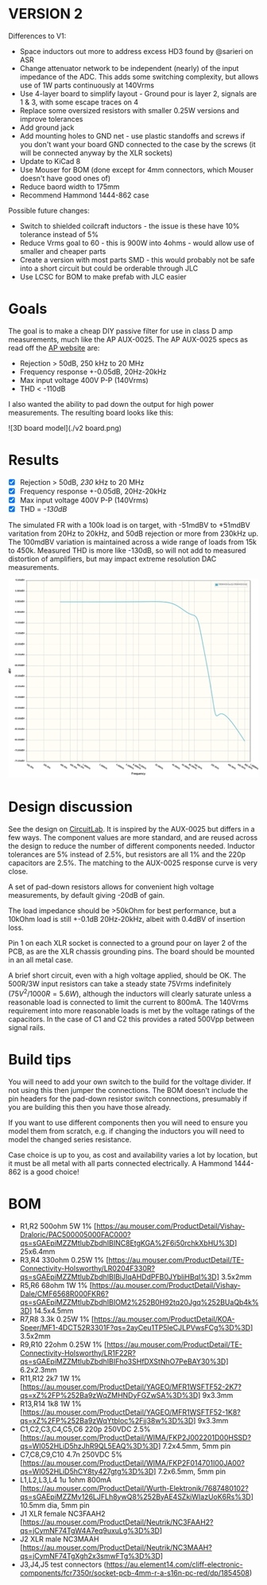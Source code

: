 # VERSION 2

Differences to V1:

* Space inductors out more to address excess HD3 found by @sarieri on ASR
* Change attenuator network to be independent (nearly) of the input impedance of the ADC.  This adds some switching complexity, but allows use of 1W parts continuously at 140Vrms
* Use 4-layer board to simplify layout - Ground pour is layer 2, signals are 1 & 3, with some escape traces on 4
* Replace some oversized resistors with smaller 0.25W versions and improve tolerances
* Add ground jack
* Add mounting holes to GND net - use plastic standoffs and screws if you don't want your board GND connected to the case by the screws (it will be connected anyway by the XLR sockets)
* Update to KiCad 8
* Use Mouser for BOM (done except for 4mm connectors, which Mouser doesn't have good ones of)
* Reduce baord width to 175mm
* Recommend Hammond 1444-862 case

Possible future changes:

* Switch to shielded coilcraft inductors - the issue is these have 10% tolerance instead of 5%
* Reduce Vrms goal to 60 - this is 900W into 4ohms - would allow use of smaller and cheaper parts
* Create a version with most parts SMD - this would probably not be safe into a short circuit but could be orderable through JLC
* Use LCSC for BOM to make prefab with JLC easier

# Goals

The goal is to make a cheap DIY passive filter for use in class D amp measurements, much like the AP AUX-0025.  The AP AUX-0025 specs as read off the [AP website](https://www.ap.com/analyzers-accessories/accessories/aux-family-switching-amplifier-measurement-filters/) are:
* Rejection > 50dB, 250 kHz to 20 MHz
* Frequency response +-0.05dB, 20Hz-20kHz
* Max input voltage 400V P-P (140Vrms)
* THD < -110dB

I also wanted the ability to pad down the output for high power measurements.  The resulting board looks like this:

![3D board model](./v2 board.png)

# Results

- [x] Rejection > 50dB, _230_ kHz to 20 MHz
- [x] Frequency response +-0.05dB, 20Hz-20kHz
- [x] Max input voltage 400V P-P (140Vrms)
- [x] THD = _-130dB_

The simulated FR with a 100k load is on target, with -51mdBV to +51mdBV varitation from 20Hz to 20kHz, and 50dB rejection or more from 230kHz up.  The 100mdBV variation is maintained across a wide range of loads from 15k to 450k.  Measured THD is more like -130dB, so will not add to measured distortion of amplifiers, but may impact extreme resolution DAC measurements.

![Screenshot of simulated frequency response](./freq_load100k.png)



# Design discussion

See the design on [CircuitLab](https://www.circuitlab.com/editor/#?id=9zaq989z472b). It is inspired by the AUX-0025 but differs in a few ways.  The component values are more standard, and are reused across the design to reduce the number of different components needed.  Inductor tolerances are 5% instead of 2.5%, but resistors are all 1% and the 220p capacitors are 2.5%.  The matching to the AUX-0025 response curve is very close.

A set of pad-down resistors allows for convenient high voltage measurements, by default giving -20dB of gain.

The load impedance should be >50kOhm for best performance, but a 10kOhm load is still +-0.1dB 20Hz-20kHz, albeit with 0.4dBV of insertion loss.

Pin 1 on each XLR socket is connected to a ground pour on layer 2 of the PCB, as are the XLR chassis grounding pins.  The board should be mounted in an all metal case.

A brief short circuit, even with a high voltage applied, should be OK. The 500R/3W input resistors can take a steady state 75Vrms indefinitely ($75V^2/1000R=5.6W$), although the inductors will clearly saturate unless a reasonable load is connected to limit the current to 800mA. The 140Vrms requirement into more reasonable loads is met by the voltage ratings of the capacitors. In the case of C1 and C2 this provides a rated 500Vpp between signal rails.

# Build tips

You will need to add your own switch to the build for the voltage divider. If not using this then jumper the connections. The BOM doesn't include the pin headers for the pad-down resistor switch connections, presumably if you are building this then you have those already.

If you want to use different components then you will need to ensure you model them from scratch, e.g. if changing the inductors you will need to model the changed series resistance.  

Case choice is up to you, as cost and availability varies a lot by location, but it must be all metal with all parts connected electrically.  A Hammond 1444-862 is a good choice!

# BOM

* R1,R2 500ohm 5W 1% [https://au.mouser.com/ProductDetail/Vishay-Draloric/PAC500005000FAC000?qs=sGAEpiMZZMtlubZbdhIBINC8EtgKGA%2F6i50rchkXbHU%3D] 25x6.4mm
* R3,R4 330ohm 0.25W 1% [https://au.mouser.com/ProductDetail/TE-Connectivity-Holsworthy/LR0204F330R?qs=sGAEpiMZZMtlubZbdhIBIBiJIqAHDdPFB0JYbliHBqI%3D] 3.5x2mm
* R5,R6 68ohm 1W 1% [https://au.mouser.com/ProductDetail/Vishay-Dale/CMF6568R000FKR6?qs=sGAEpiMZZMtlubZbdhIBIOM2%252B0H92tq20Jgq%252BUaQb4k%3D] 14.5x4.5mm
* R7,R8 3.3k 0.25W 1% [https://au.mouser.com/ProductDetail/KOA-Speer/MF1-4DCT52R3301F?qs=2ayCeu1TP5leCJLPVwsFCg%3D%3D] 3.5x2mm
* R9,R10 22ohm 0.25W 1% [https://au.mouser.com/ProductDetail/TE-Connectivity-Holsworthy/LR1F22R?qs=sGAEpiMZZMtlubZbdhIBIFho3SHfDXStNhO7PeBAY30%3D] 6.2x2.3mm
* R11,R12 2k7 1W 1% [https://au.mouser.com/ProductDetail/YAGEO/MFR1WSFTF52-2K7?qs=xZ%2FP%252Ba9zWqZMHNDyFGZwSA%3D%3D] 9x3.3mm
* R13,R14 1k8 1W 1% [https://au.mouser.com/ProductDetail/YAGEO/MFR1WSFTF52-1K8?qs=xZ%2FP%252Ba9zWqYtbloc%2Fjj38w%3D%3D] 9x3.3mm
* C1,C2,C3,C4,C5,C6 220p 250VDC 2.5% [https://au.mouser.com/ProductDetail/WIMA/FKP2J002201D00HSSD?qs=WI052HLiD5hzJhR9QL5EAQ%3D%3D] 7.2x4.5mm, 5mm pin
* C7,C8,C9,C10 4.7n 250VDC 5% [https://au.mouser.com/ProductDetail/WIMA/FKP2F014701I00JA00?qs=WI052HLiD5hCY8ty427gtg%3D%3D] 7.2x6.5mm, 5mm pin
* L1,L2,L3,L4 1u 1ohm 800mA [https://au.mouser.com/ProductDetail/Wurth-Elektronik/7687480102?qs=sGAEpiMZZMv126LJFLh8ywQ8%252ByAE4SZkiWIazUoK6Rs%3D] 10.5mm dia, 5mm pin
* J1 XLR female NC3FAAH2 [https://au.mouser.com/ProductDetail/Neutrik/NC3FAAH2?qs=jCymNF74TgW4A7eq9uxuLg%3D%3D]
* J2 XLR male NC3MAAH [https://au.mouser.com/ProductDetail/Neutrik/NC3MAAH?qs=jCymNF74TgXgh2x3smwFTg%3D%3D]
* J3,J4,J5 test connectors (https://au.element14.com/cliff-electronic-components/fcr7350r/socket-pcb-4mm-r-a-s16n-pc-red/dp/1854508)


